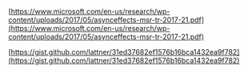   

  

[https://www.microsoft.com/en-us/research/wp-content/uploads/2017/05/asynceffects-msr-tr-2017-21.pdf](https://www.microsoft.com/en-us/research/wp-content/uploads/2017/05/asynceffects-msr-tr-2017-21.pdf)

  

  

[https://gist.github.com/lattner/31ed37682ef1576b16bca1432ea9f782](https://gist.github.com/lattner/31ed37682ef1576b16bca1432ea9f782)